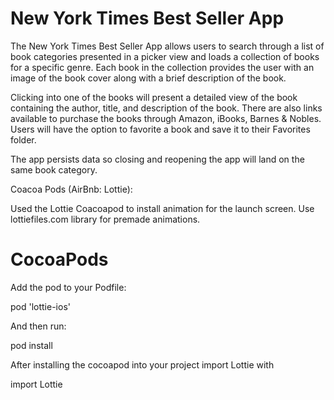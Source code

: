 # New York Times Best Seller App
The New York Times Best Seller App allows users to search through a list of book categories presented in a picker view and loads a collection of books for a specific genre. Each book in the collection provides the user with an image of the book cover along with a brief description of the book. 

Clicking into one of the books will present a detailed view of the book containing the author, title, and description of the book. There are also links available to purchase the books through Amazon, iBooks, Barnes & Nobles. Users will have the option to favorite a book and save it to their Favorites folder.

The app persists data so closing and reopening the app will land on the same book category.

Coacoa Pods (AirBnb: Lottie):

Used the Lottie Coacoapod to install animation for the launch screen.
Use lottiefiles.com  library for premade animations.

# CocoaPods

Add the pod to your Podfile:

pod 'lottie-ios'

And then run:

pod install

After installing the cocoapod into your project import Lottie with

import Lottie


